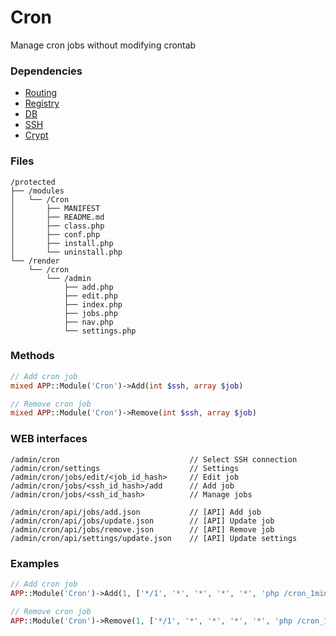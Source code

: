 # Cron
Manage cron jobs without modifying crontab

### Dependencies
- [Routing](https://github.com/evildevel/php-shell/tree/master/protected/modules/Routing)
- [Registry](https://github.com/evildevel/php-shell/tree/master/protected/modules/Registry)
- [DB](https://github.com/evildevel/php-shell/tree/master/protected/modules/DB)
- [SSH](https://github.com/evildevel/php-shell/tree/master/protected/modules/SSH)
- [Crypt](https://github.com/evildevel/php-shell/tree/master/protected/modules/Crypt)

### Files
```
/protected
├── /modules
│   └── /Cron
│       ├── MANIFEST
│       ├── README.md
│       ├── class.php
│       ├── conf.php
│       ├── install.php
│       └── uninstall.php
└── /render
    └── /cron
        └── /admin
            ├── add.php
            ├── edit.php
            ├── index.php
            ├── jobs.php
            ├── nav.php
            └── settings.php
```

### Methods
```php
// Add cron job
mixed APP::Module('Cron')->Add(int $ssh, array $job)

// Remove cron job
mixed APP::Module('Cron')->Remove(int $ssh, array $job)
```

### WEB interfaces
```
/admin/cron                             // Select SSH connection
/admin/cron/settings                    // Settings   
/admin/cron/jobs/edit/<job_id_hash>     // Edit job
/admin/cron/jobs/<ssh_id_hash>/add      // Add job
/admin/cron/jobs/<ssh_id_hash>          // Manage jobs

/admin/cron/api/jobs/add.json           // [API] Add job
/admin/cron/api/jobs/update.json        // [API] Update job
/admin/cron/api/jobs/remove.json        // [API] Remove job
/admin/cron/api/settings/update.json    // [API] Update settings
```

### Examples
```php
// Add cron job
APP::Module('Cron')->Add(1, ['*/1', '*', '*', '*', '*', 'php /cron_1min.php >/dev/null 2>&1']);

// Remove cron job
APP::Module('Cron')->Remove(1, ['*/1', '*', '*', '*', '*', 'php /cron_1min.php >/dev/null 2>&1']);
```